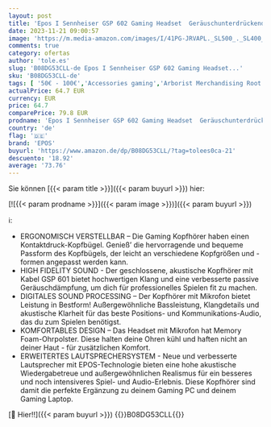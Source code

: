```yaml
---
layout: post
title: 'Epos I Sennheiser GSP 602 Gaming Headset  Geräuschunterdrückendes Mikrofon  Flip-to-Mute  Ergonomisch  Ohrpolster  Kompatibel mit PC  Mac  PS4  PS5  Xbox Series X & One  Nintendo Switch  Blau/Schwarz'
date: 2023-11-21 09:00:57
image: 'https://m.media-amazon.com/images/I/41PG-JRVAPL._SL500_._SL400_.jpg'
comments: true
category: ofertas
author: 'tole.es'
slug: 'B08DG53CLL-de Epos I Sennheiser GSP 602 Gaming Headset...'
sku: 'B08DG53CLL-de'
tags: [ '50€ - 100€','Accessories gaming','Arborist Merchandising Root','Computer & Zubehör','Einsparmöglichkeiten für Unternehmen','Games','Games, Hardware & Zubehör für PC','Gaming-Headsets für PlayStation 4','PlayStation 4','Self Service','Shop by price','Special Features Stores','Stores','Zubehör für PC','Zubehör für PlayStation 4','a4cbee59-f823-40fe-831a-7de64f655f6f_0','a4cbee59-f823-40fe-831a-7de64f655f6f_6001','e26659c6-d1cd-45cb-800b-2f9b432b8572_0','e26659c6-d1cd-45cb-800b-2f9b432b8572_9601','epos','🇩🇪', ]
actualPrice: 64.7 EUR
currency: EUR
price: 64.7
comparePrice: 79.8 EUR
prodname: 'Epos I Sennheiser GSP 602 Gaming Headset  Geräuschunterdrückendes Mikrofon  Flip-to-Mute  Ergonomisch  Ohrpolster  Kompatibel mit PC  Mac  PS4  PS5  Xbox Series X & One  Nintendo Switch  Blau/Schwarz'
country: 'de'
flag: '🇩🇪'
brand: 'EPOS'
buyurl: 'https://www.amazon.de/dp/B08DG53CLL/?tag=tolees0ca-21'
descuento: '18.92'
average: '73.76'
---
```


Sie können [{{< param title >}}]({{< param buyurl >}}) hier:

[![{{< param prodname >}}]({{< param image >}})]({{< param buyurl >}})

ℹ️:

- ERGONOMISCH VERSTELLBAR – Die Gaming Kopfhörer haben einen Kontaktdruck-Kopfbügel. Genieß’ die hervorragende und bequeme Passform des Kopfbügels, der leicht an verschiedene Kopfgrößen und -formen angepasst werden kann.
- HIGH FIDELITY SOUND - Der geschlossene, akustische Kopfhörer mit Kabel GSP 601 bietet hochwertigen Klang und eine verbesserte passive Geräuschdämpfung, um dich für professionelles Spielen fit zu machen.
- DIGITALES SOUND PROCESSING – Der Kopfhörer mit Mikrofon bietet Leistung in Bestform! Außergewöhnliche Bassleistung, Klangdetails und akustische Klarheit für das beste Positions- und Kommunikations-Audio, das du zum Spielen benötigst.
- KOMFORTABLES DESIGN – Das Headset mit Mikrofon hat Memory Foam-Ohrpolster. Diese halten deine Ohren kühl und haften nicht an deiner Haut - für zusätzlichen Komfort.
- ERWEITERTES LAUTSPRECHERSYSTEM - Neue und verbesserte Lautsprecher mit EPOS-Technologie bieten eine hohe akustische Wiedergabetreue und außergewöhnlichen Realismus für ein besseres und noch intensiveres Spiel- und Audio-Erlebnis. Diese Kopfhörer sind damit die perfekte Ergänzung zu deinem Gaming PC und deinem Gaming Laptop.

[🛒 Hier!!]({{< param buyurl >}})
{{<world>}}B08DG53CLL{{</world>}}
